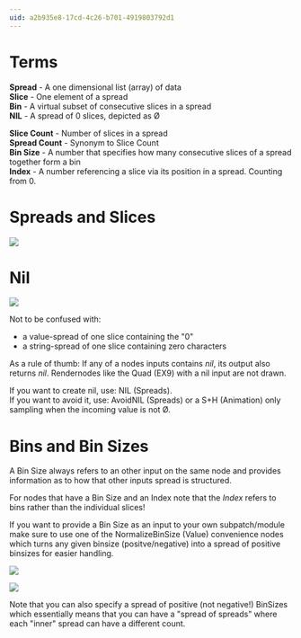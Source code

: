 ```yaml
---
uid: a2b935e8-17cd-4c26-b701-4919803792d1
---
```


# Terms

**Spread** -  A one dimensional list (array) of data  
**Slice** -  One element of a spread  
**Bin** -  A virtual subset of consecutive slices in a spread  
**NIL** -  A spread of 0 slices, depicted as Ø  

**Slice Count** -  Number of slices in a spread  
**Spread Count** -  Synonym to Slice Count  
**Bin Size** -  A number that specifies how many consecutive slices of a spread together form a bin  
**Index** -  A number referencing a slice via its position in a spread. Counting from 0.  


# Spreads and Slices

![](~/img/Modulo.png "")   

# Nil

![](~/img/NIL.png "")   


Not to be confused with:  
* a value-spread of one slice containing the "0"  
* a string-spread of one slice containing zero characters  

As a rule of thumb: If any of a nodes inputs contains *nil*, its output also returns *nil*. Rendernodes like the <span class="node">Quad (EX9)</span> with a nil input are not drawn.  


If you want to create nil, use: <span class="node">NIL (Spreads)</span>.  
If you want to avoid it, use: <span class="node">AvoidNIL (Spreads)</span> or a <span class="node">S+H (Animation)</span> only sampling when the incoming value is not Ø.  




# Bins and Bin Sizes

A <span class="pin">Bin Size</span> always refers to an other input on the same node and provides information as to how that other inputs spread is structured.  

For nodes that have a <span class="pin">Bin Size</span> and an <span class="pin">Index</span> note that the *Index* refers to bins rather than the individual slices!  


If you want to provide a <span class="pin">Bin Size</span> as an input to your own subpatch/module make sure to use one of the <span class="node">NormalizeBinSize (Value)</span> convenience nodes which turns any given binsize (positve/negative) into a spread of positive binsizes for easier handling.  


![](~/img/BinSize.png "")   

![](~/img/BinSizeModulo.png "")   



Note that you can also specify a spread of positive (not negative!) BinSizes which essentially means that you can have a "spread of spreads" where each "inner" spread can have a different count.  